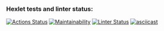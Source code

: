 ### Hexlet tests and linter status:
[![Actions Status](https://github.com/hawkprimarch/frontend-project-lvl1/workflows/hexlet-check/badge.svg)](https://github.com/hawkprimarch/frontend-project-lvl1/actions)
[![Maintainability](https://api.codeclimate.com/v1/badges/a99a88d28ad37a79dbf6/maintainability)](https://codeclimate.com/github/codeclimate/codeclimate/maintainability)
[![Linter Status](https://github.com/hawkprimarch/frontend-project-lvl1/actions/workflows/github-actions-demo/badge.svg)](https://github.com/hawkprimarch/frontend-project-lvl1/actions)
[![asciicast](https://asciinema.org/a/kzUlKR5aoNJ3jNJ8aUqUpm8r2.svg)](https://asciinema.org/a/kzUlKR5aoNJ3jNJ8aUqUpm8r2)